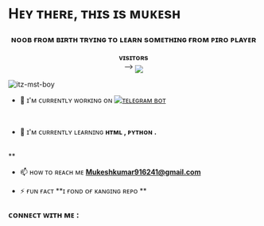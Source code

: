 

<h1> Hᴇʏ ᴛʜᴇʀᴇ, ᴛʜɪs ɪs ᴍᴜᴋᴇsʜ </h1>
<h3 align="center">ɴᴏᴏʙ ғʀᴏᴍ  ʙɪʀᴛʜ ᴛʀʏɪɴɢ ᴛᴏ ʟᴇᴀʀɴ sᴏᴍᴇᴛʜɪɴɢ ғʀᴏᴍ ᴘɪʀᴏ ᴘʟᴀʏᴇʀ</h3>
<p align="center">
    <b>ᴠɪsɪᴛᴏʀs</b><br>
 -->    <img align="middle" src="https://profile-counter.glitch.me/Itz-mst-boy/count.svg" />
</p>

<p align="left"> <img src="https://komarev.com/ghpvc/?username=itz-mst-boy&label=ᴘʀᴏғɪʟᴇ%20ᴠɪᴇᴡs&color=0e75b6&style=flat" alt="itz-mst-boy" /> </p>


- 🔭 ɪ'ᴍ ᴄᴜʀʀᴇɴᴛʟʏ ᴡᴏʀᴋɪɴɢ ᴏɴ [![ᴛᴇʟᴇɢʀᴀᴍ ʙᴏᴛ](https://img.shields.io/badge/telegram-1b77FF.svg?style=for-the-badge&logo=ᴛᴇʟᴇɢʀᴀᴍʙᴏᴛʟɪsᴛs)](https://t.me/moi_bot_lists/4) 
<br>

- 🌱 ɪ'ᴍ ᴄᴜʀʀᴇɴᴛʟʏ  ʟᴇᴀʀɴɪɴɢ  **ʜᴛᴍʟ , ᴘʏᴛʜᴏɴ .**

<br>**
- 📫 ʜᴏᴡ  ᴛᴏ  ʀᴇᴀᴄʜ  ᴍᴇ  **Mukeshkumar916241@gmail.com**

- ⚡ ғᴜɴ  ғᴀᴄᴛ  **ɪ ғᴏɴᴅ ᴏғ ᴋᴀɴɢɪɴɢ ʀᴇᴘᴏ **

<h3 align="left">ᴄᴏɴɴᴇᴄᴛ  ᴡɪᴛʜ ᴍᴇ :</h3>
 <p <a href='https://t.me/itz_mst_boy"><img src="https://telegra.ph/file/947573bb1fae05604a646.jpg" width="200"></a></p>
<h3 align="left">ʟᴀɴɢᴜᴀɢᴇs   ᴀɴᴅ ᴛᴏᴏʟs :</h3>
<p align="left"> <a href="https://developer.android.com" target="_blank" rel="noreferrer"> <img src="https://raw.githubusercontent.com/devicons/devicon/master/icons/android/android-original-wordmark.svg" alt="android" width="40" height="40"/> </a> <a href="https://cloud.google.com" target="_blank" rel="noreferrer"> <img src="https://www.vectorlogo.zone/logos/google_cloud/google_cloud-icon.svg" alt="gcp" width="40" height="40"/> </a> <a href="https://heroku.com" target="_blank" rel="noreferrer"> <img src="https://www.vectorlogo.zone/logos/heroku/heroku-icon.svg" alt="heroku" width="40" height="40"/> </a> <a href="https://www.w3.org/html/" target="_blank" rel="noreferrer"> <img src="https://raw.githubusercontent.com/devicons/devicon/master/icons/html5/html5-original-wordmark.svg" alt="html5" width="40" height="40"/> </a> <a href="https://www.mongodb.com/" target="_blank" rel="noreferrer"> <img src="https://raw.githubusercontent.com/devicons/devicon/master/icons/mongodb/mongodb-original-wordmark.svg" alt="mongodb" width="40" height="40"/> </a> </p>
<p align="center"><a href="https://github.com/Itsunknown-12"><img src="https://github-readme-stats.vercel.app/api?username=itz-mst-boy&show_icons=true&theme=radical"></a></p>
<p align="center"><a href="https://github.com/Itsunknown-12"><img src="https://github-readme-stats.vercel.app/api/top-langs/?username=itz-mst-boy&theme=radical&layout=compact"></a></p>


 [![𝗖𝗛𝗔𝗡𝗡𝗘𝗟](https://img.shields.io/badge/Channel-1b77FF.svg?style=for-the-badge&logo=telegram)](https://t.me/mukhushi_official) 

[![𝗦𝗨𝗣𝗣𝗢𝗥𝗧](https://img.shields.io/badge/Support-1b77FF.svg?style=for-the-badge&logo=telegram)](https://t.me/worldwide_friend_zone)

